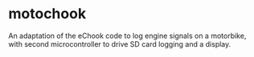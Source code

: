 # motochook
An adaptation of the eChook code to log engine signals on a motorbike, with second microcontroller to drive SD card logging and a display.
